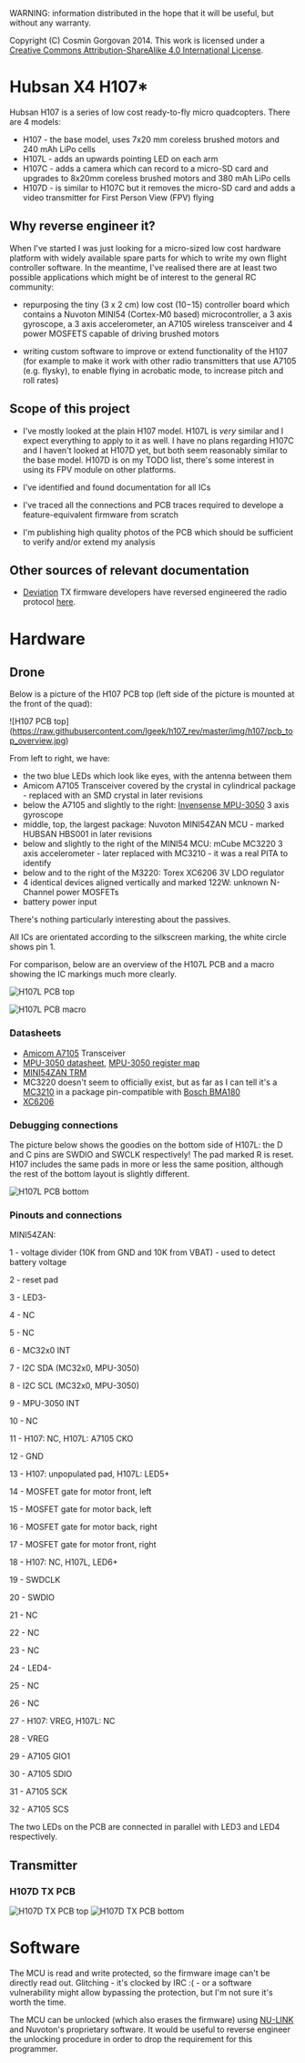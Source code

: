 WARNING: information distributed in the hope that it will be useful, but without any warranty.

Copyright (C) Cosmin Gorgovan 2014. This work is licensed under a [Creative Commons Attribution-ShareAlike 4.0 International License](https://creativecommons.org/licenses/by-sa/4.0/).

Hubsan X4 H107*
===============

Hubsan H107 is a series of low cost ready-to-fly micro quadcopters. There are 4 models:

* H107 - the base model, uses 7x20 mm coreless brushed motors and 240 mAh LiPo cells
* H107L - adds an upwards pointing LED on each arm
* H107C - adds a camera which can record to a micro-SD card and upgrades to 8x20mm coreless brushed motors and 380 mAh LiPo cells
* H107D - is similar to H107C but it removes the micro-SD card and adds a video transmitter for First Person View (FPV) flying


Why reverse engineer it?
------------------------

When I've started I was just looking for a micro-sized low cost hardware platform with widely available spare parts for which to write my own flight controller software. In the meantime, I've realised there are at least two possible applications which might be of interest to the general RC community:

* repurposing the tiny (3 x 2 cm) low cost ($10-$15) controller board which contains a Nuvoton MINI54 (Cortex-M0 based) microcontroller, a 3 axis gyroscope, a 3 axis accelerometer, an A7105 wireless transceiver and 4 power MOSFETS capable of driving brushed motors

* writing custom software to improve or extend functionality of the H107 (for example to make it work with other radio transmitters that use A7105 (e.g. flysky), to enable flying in acrobatic mode, to increase pitch and roll rates)


Scope of this project
---------------------

* I've mostly looked at the plain H107 model. H107L is *very* similar and I expect everything to apply to it as well. I have no plans regarding H107C and I haven't looked at H107D yet, but both seem reasonably similar to the base model. H107D is on my TODO list, there's some interest in using its FPV module on other platforms.

* I've identified and found documentation for all ICs

* I've traced all the connections and PCB traces required to develope a feature-equivalent firmware from scratch

* I'm publishing high quality photos of the PCB which should be sufficient to verify and/or extend my analysis


Other sources of relevant documentation
---------------------------------------

* [Deviation](http://www.deviationtx.com) TX firmware developers have reversed engineered the radio protocol [here](https://bitbucket.org/PhracturedBlue/deviation/src/3b623a8d08f5ba5184b1a1fdb545ad255c07ded5/doc/Hubsan.txt?at=default).


# Hardware

## Drone

Below is a picture of the H107 PCB top (left side of the picture is mounted at the front of the quad):

![H107 PCB top]
(https://raw.githubusercontent.com/lgeek/h107_rev/master/img/h107/pcb_top_overview.jpg)

From left to right, we have:

* the two blue LEDs which look like eyes, with the antenna between them
* Amicom A7105 Transceiver covered by the crystal in cylindrical package - replaced with an SMD crystal in later revisions
* below the A7105 and slightly to the right: [Invensense MPU-3050](https://www.invensense.com/products/motion-tracking/3-axis/mpu-3050/) 3 axis gyroscope
* middle, top, the largest package: Nuvoton MINI54ZAN MCU - marked HUBSAN HBS001 in later revisions
* below and slightly to the right of the MINI54 MCU: mCube MC3220 3 axis accelerometer - later replaced with MC3210 - it was a real PITA to identify
* below and to the right of the M3220: Torex XC6206 3V LDO regulator
* 4 identical devices aligned vertically and marked 122W: unknown N-Channel power MOSFETs
* battery power input

There's nothing particularly interesting about the passives.

All ICs are orientated according to the silkscreen marking, the white circle shows pin 1.

For comparison, below are an overview of the H107L PCB and a macro showing the IC markings much more clearly. 

![H107L PCB top](https://raw.githubusercontent.com/lgeek/h107_rev/master/img/h107l/pcb_top_overview.jpg)

![H107L PCB macro](https://raw.githubusercontent.com/lgeek/h107_rev/master/img/h107l/pcb_top_macro.jpg)


### Datasheets


* [Amicom A7105](http://www.guiott.com/CleaningRobot/G-Control/DataSheets/RicevitoreTelecomando_a7105.pdf) Transceiver
* [MPU-3050 datasheet](https://www.invensense.com/wp-content/uploads/2015/02/PS-MPU-3050A-00-v2-7.pdf), [MPU-3050 register map](https://www.invensense.com/wp-content/uploads/2015/02/MPU-3050-Register-Map.pdf)
* [MINI54ZAN TRM](http://www.keil.com/dd/docs/datashts/nuvoton/mini51/da00-mini51_52_54c1.pdf)
* MC3220 doesn't seem to officially exist, but as far as I can tell it's a [MC3210](http://www.mcubemems.com/wp-content/uploads/2014/06/MC3210-Datasheet-APS-048-0005v1.6.pdf) in a package pin-compatible with [Bosch BMA180](http://irtfweb.ifa.hawaii.edu/~tcs3/jumpman/jumppc/1107-BMA180/BMA180-DataSheet-v2.5.pdf)
* [XC6206](http://www.torex.co.jp/english/products/voltage_regulators/data/XC6206.pdf)


### Debugging connections

The picture below shows the goodies on the bottom side of H107L: the D and C pins are SWDIO and SWCLK respectively! The pad marked R is reset. H107 includes the same pads in more or less the same position, although the rest of the bottom layout is slightly different.

![H107L PCB bottom](https://raw.githubusercontent.com/lgeek/h107_rev/master/img/h107l/pcb_bottom_overview.jpg)


### Pinouts and connections

MINI54ZAN:

1 - voltage divider (10K from GND and 10K from VBAT) - used to detect battery voltage

2 - reset pad

3 - LED3-

4 - NC

5 - NC

6 - MC32x0 INT

7 - I2C SDA (MC32x0, MPU-3050)

8 - I2C SCL (MC32x0, MPU-3050)


9  - MPU-3050 INT

10 - NC

11 - H107: NC, H107L: A7105 CKO

12 - GND

13 - H107: unpopulated pad, H107L: LED5+

14 - MOSFET gate for motor front, left

15 - MOSFET gate for motor back, left

16 - MOSFET gate for motor back, right


17 - MOSFET gate for motor front, right

18 - H107: NC, H107L, LED6+

19 - SWDCLK

20 - SWDIO

21 - NC

22 - NC

23 - NC

24 - LED4-


25 - NC

26 - NC

27 - H107: VREG, H107L: NC

28 - VREG

29 - A7105 GIO1

30 - A7105 SDIO

31 - A7105 SCK

32 - A7105 SCS


The two LEDs on the PCB are connected in parallel with LED3 and LED4 respectively.


## Transmitter

### H107D TX PCB
![H107D TX PCB top](https://raw.githubusercontent.com/lgeek/h107_rev/master/img/h107d/tx_pcb_top.jpg)
![H107D TX PCB bottom](https://raw.githubusercontent.com/lgeek/h107_rev/master/img/h107d/tx_pcb_bottom.jpg)


# Software

The MCU is read and write protected, so the firmware image can't be directly read out. Glitching - it's clocked by IRC :( - or a software vulnerability might allow bypassing the protection, but I'm not sure it's worth the time.

The MCU can be unlocked (which also erases the firmware) using [NU-LINK](http://www.digikey.co.uk/product-detail/en/NU-LINK/NU-LINK-ND/3065246) and Nuvoton's proprietary software. It would be useful to reverse engineer the unlocking procedure in order to drop the requirement for this programmer.

